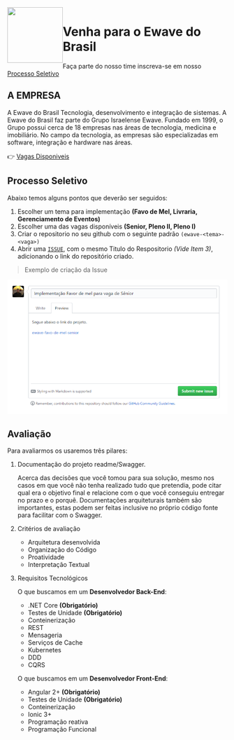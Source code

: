 <img src="https://www.ewave.com.br/wp-content/uploads/2019/10/logo.png " width="127px" height="127px" align="left"/>

# Venha para o Ewave do Brasil
Faça parte do nosso time inscreva-se em nosso [Processo Seletivo](www.desenvolvedortjmt.ewave.com.br)

##  A EMPRESA
A Ewave do Brasil Tecnologia, desenvolvimento e integração de sistemas. A Ewave do Brasil faz parte do Grupo Israelense Ewave. Fundado em 1999, o Grupo possui cerca de 18 empresas nas áreas de tecnologia, medicina e imobiliário. No campo da tecnologia, as empresas são especializadas em software, integração e hardware nas áreas.

:point_right: [Vagas Disponiveis](https://desenvolvedortjmt.ewave.com.br)


## Processo Seletivo

Abaixo temos alguns pontos que deverão ser seguidos:

 1. Escolher um tema para implementação **(Favo de Mel, Livraria, Gerenciamento de Eventos)**
 2. Escolher uma das vagas disponíveis **(Senior, Pleno II, Pleno I)** 
 3. Criar o repositorio no seu github com o seguinte padrão `(ewave-<tema>-<vaga>)`
 4. Abrir uma [`ISSUE`](https://github.com/douglas-tsc/ewave-mt-processo-seletivo/issues), com o mesmo Titulo do Respositorio _(Vide Item 3)_,
 adicionando o link do repositório criado.
 
 > Exemplo de criação da Issue

<img src="./imagens/exemplo_issue.PNG " alt="Exemplo de criação da Issue"/> 

## Avaliação
Para avaliarmos os usaremos três pilares:
1. Documentação do projeto readme/Swagger.

    Acerca das decisões que você tomou para sua solução, mesmo nos casos em que você não tenha realizado tudo que pretendia, pode citar qual era o objetivo final e relacione com o que você conseguiu entregar no prazo e o porquê.
    Documentações arquiteturais também são importantes, estas podem ser feitas inclusive no próprio código fonte para facilitar com o Swagger.
  
2. Critérios de avaliação
   - Arquitetura desenvolvida
    - Organização do Código
    - Proatividade
    - Interpretação Textual 

3. Requisitos Tecnológicos

   O que buscamos em um **Desenvolvedor Back-End**:

   * .NET Core **(Obrigatório)**
   * Testes de Unidade **(Obrigatório)**
   * Conteinerização
   * REST
   * Mensageria
   * Serviços de Cache
   * Kubernetes
   * DDD
   * CQRS

   O que buscamos em um **Desenvolvedor Front-End**:
   
   * Angular 2+ **(Obrigatório)**
   * Testes de Unidade **(Obrigatório)**
   * Conteinerização
   * Ionic 3+
   * Programação reativa
   * Programação Funcional 
